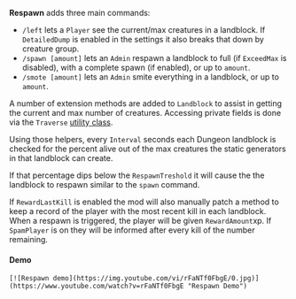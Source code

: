 ﻿**Respawn** adds three main commands:

* `/left` lets a `Player` see the current/max creatures in a landblock.  If `DetailedDump` is enabled in the settings it also breaks that down by creature group.
* `/spawn [amount]` lets an `Admin` respawn a landblock to full (if `ExceedMax` is disabled), with a complete spawn (if enabled), or up to `amount`.
* `/smote [amount]` lets an `Admin` smite everything in a landblock, or up to `amount`.

A number of extension methods are added to `Landblock` to assist in getting the current and max number of creatures.  Accessing private fields is done via the `Traverse` [utility class](https://harmony.pardeike.net/articles/utilities.html).

Using those helpers, every `Interval` seconds each Dungeon landblock is checked for the percent alive out of the max creatures the static generators in that landblock can create.

If that percentage dips below the `RespawnTreshold` it will cause the the landblock to respawn similar to the `spawn` command.

If `RewardLastKill` is enabled the mod will also manually patch a method to keep a record of the player with the most recent kill in each landblock.  When a respawn is triggered, the player will be given `RewardAmount`xp.  If `SpamPlayer` is on they will be informed after every kill of the number remaining.



#### Demo

```
[![Respawn demo](https://img.youtube.com/vi/rFaNTf0FbgE/0.jpg)](https://www.youtube.com/watch?v=rFaNTf0FbgE "Respawn Demo")
```





